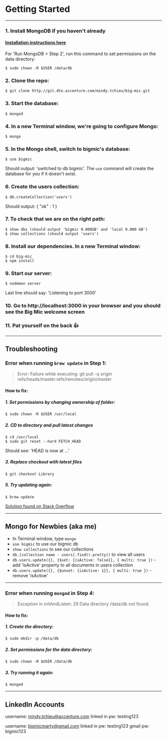 # Getting Started
***
### 1. Install MongoDB if you haven't already
#### [Installation instructions here](https://docs.mongodb.org/manual/tutorial/install-mongodb-on-os-x/ "MongoDB Install Instructions OSX")

For 'Run MongoDB > Step 2', run this command to set permissions on the data directory:

    $ sudo chown -R $USER /data/db

### 2. Clone the repo:
    $ git clone http://git.dto.accenture.com/mindy.tchieu/big-mic.git

### 3. Start the database:
    $ mongod

### 4. In a new Terminal window, we're going to configure Mongo:
    $ mongo

### 5. In the Mongo shell, switch to bigmic's database:
    $ use bigmic

Should output: 'switched to db bigmic'. The `use` command will create the database for you if it doesn't exist.

### 6. Create the users collection:
    $ db.createCollection('users')

Should output: { "ok" : 1 }

### 7.  To check that we are on the right path:
    $ show dbs (should output 'bigmic 0.000GB' and 'local 0.000 GB')
    $ show collections (should output 'users')

### 8. Install our dependencies. In a new Terminal window:
    $ cd big-mic
    $ npm install

### 9. Start our server:
    $ nodemon server

Last line should say: 'Listening to port 3000'

### 10. Go to http://localhost:3000 in your browser and you should see the Big Mic welcome screen

### 11. Pat yourself on the back :thumbsup:

***

## Troubleshooting
### Error when running `brew update` in Step 1:
> Error: Failure while executing: git pull -q origin refs/heads/master:refs/remotes/origin/master

#### How to fix:  
##### 1. Set permissions by changing ownership of folder:
    $ sudo chown -R $USER /usr/local

##### 2. CD to directory and pull latest changes
    $ cd /usr/local
    $ sudo git reset --hard FETCH_HEAD

Should see: 'HEAD is now at ...'

##### 3. Replace checkout with latest files
    $ git checkout Library

##### 5. Try updating again:
    $ brew update

[Solution found on Stack Overflow](http://stackoverflow.com/questions/6933959/error-while-trying-to-update-brew-package-manager)

***

## Mongo for Newbies (aka me)
- In Terminal window, type `mongo`
- `use bigmic` to use our bigmic db
- `show collections` to see our collections
- `db.[collection name - users].find().pretty()` to view all users
- `db.users.update({}, {$set: {isActive: false}}, { multi: true })` - add 'isActive' property to all documents in users collection  
- `db.users.update({}, {$unset: {isActive: 1}}, { multi: true })` - remove 'isActive'

***

### Error when running `mongod` in Step 4:
> Exception in initAndListen: 29 Data directory /data/db not found.

#### How to fix:
##### 1. Create the directory:  
    $ sudo mkdir -p /data/db

##### 2. Set permissions for the data directory:
    $ sudo chown -R $USER /data/db

##### 3. Try running it again:
    $ mongod

***

## LinkedIn Accounts
username: mindy.tchieu@accenture.com
linked in pw: testing123

username: bigmicmarty@gmail.com
linked in pw: testing123
gmail pw: bigmic123
